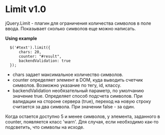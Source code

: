 Limit v1.0
=====

jQuery.Limit - плагин для ограничения количества символов в поле ввода.
Показывает сколько символов еще можно написать.

**Using example**

```
  $('#text').limit({
      chars: 20,
      counter: "#result",
      backendValidation: true
  });	
```

- chars задает максимальное количество символов.
- counter определяет элемент в DOM, куда выводить счетчик символов. Возможно указание по тегу, id, классу.
- backendValidation необязательный параметр, по умолчанию значение true. Определяет способ подсчета символов. При валидации на стороне сервера (true), переход на новую строку считается за два символа. При значении false - за один.

Когда остается доступно 5 и менее символов, у элемента, заданного в counter, появляется класс 'warn'. Для случая, если необходимо как-то подсветить, что символы на исходе.
